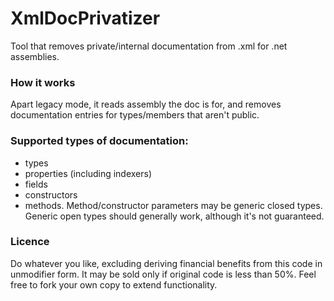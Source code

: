 # XmlDocPrivatizer
Tool that removes private/internal documentation from .xml for .net assemblies.

### How it works
Apart legacy mode, it reads assembly the doc is for, and removes documentation entries for types/members that aren't public.

### Supported types of documentation:
- types
- properties (including indexers)
- fields
- constructors
- methods.
Method/constructor parameters may be generic closed types. Generic open types should generally work, although it's not guaranteed.

### Licence
Do whatever you like, excluding deriving financial benefits from this code in unmodifier form. 
It may be sold only if original code is less than 50%. 
Feel free to fork your own copy to extend functionality.
